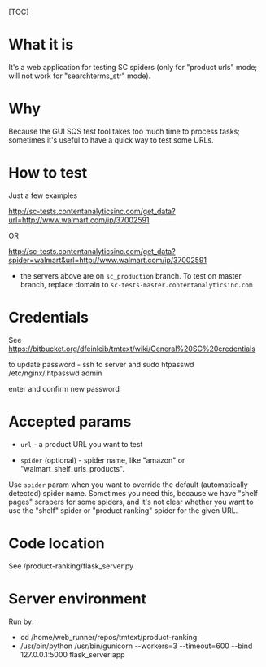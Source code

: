 [TOC]

# What it is

It's a web application for testing SC spiders (only for "product urls" mode; will not work for "searchterms_str" mode).

# Why

Because the GUI SQS test tool takes too much time to process tasks; sometimes it's useful to have a quick way to test some URLs.

# How to test

Just a few examples

http://sc-tests.contentanalyticsinc.com/get_data?url=http://www.walmart.com/ip/37002591

OR

http://sc-tests.contentanalyticsinc.com/get_data?spider=walmart&url=http://www.walmart.com/ip/37002591

- the servers above are on `sc_production` branch. To test on master branch, replace domain to `sc-tests-master.contentanalyticsinc.com` 

# Credentials 
See https://bitbucket.org/dfeinleib/tmtext/wiki/General%20SC%20credentials

to update password - ssh to server and 
sudo htpasswd /etc/nginx/.htpasswd admin

enter and confirm new password

# Accepted params

* `url` - a product URL you want to test

* `spider` (optional) - spider name, like "amazon" or "walmart_shelf_urls_products".

Use `spider` param when you want to override the default (automatically detected) spider name. Sometimes you need this, because we have "shelf pages" scrapers for some spiders, and it's not clear whether you want to use the "shelf" spider or "product ranking" spider for the given URL.

# Code location

See /product-ranking/flask_server.py

# Server environment

Run by: 

* cd /home/web_runner/repos/tmtext/product-ranking
* /usr/bin/python /usr/bin/gunicorn --workers=3 --timeout=600 --bind 127.0.0.1:5000 flask_server:app